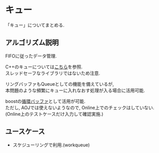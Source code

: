 # キュー

「キュー」についてまとめる.

## アルゴリズム説明

FIFOに従ったデータ管理.

C++のキューについては[こちら](https://cpprefjp.github.io/reference/queue/queue.html)を参照.  
スレッドセーフなライブラリではないため注意.

リングバッファもQueueとしての機能を備えているが,  
本問題のような頻繁にキューに入れなおす処理が入る場合に活用可能.  

boostの[循環バッファ](https://boostjp.github.io/tips/circular_buffer.html)として活用が可能.  
ただし, AOJでは使えないようなので, Online上でのチェックはしていない.  
(Online上のテストケースだけ入力して確認実施.)

## ユースケース

* スケジューリングで利用.(workqueue)
